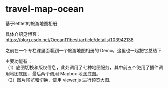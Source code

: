 # travel-map-ocean
基于leftlet的旅游地图相册

具体介绍见博客：https://blog.csdn.net/Ocean111best/article/details/103942138

之前在一个专栏课里面看到一个旅游地图相册的 Demo，这里也一起把它总结下

主要功能有：<br>
（1）底图切换和版权信息，此处调用了七种地图服务，其中前五个使用了插件调用地图底图，最后两个调用 Mapbox 地图底图。<br>
（2）图片预览和切换，使用 viewer.js 进行预览大图.
